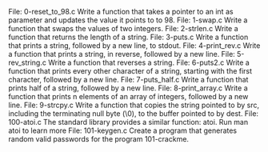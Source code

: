 File: 0-reset_to_98.c Write a function that takes a pointer to an int as parameter and updates the value it points to to 98.
File: 1-swap.c Write a function that swaps the values of two integers.
File: 2-strlen.c Write a function that returns the length of a string.
File: 3-puts.c Write a function that prints a string, followed by a new line, to stdout.
File: 4-print_rev.c Write a function that prints a string, in reverse, followed by a new line.
File: 5-rev_string.c Write a function that reverses a string.
File: 6-puts2.c Write a function that prints every other character of a string, starting with the first character, followed by a new line.
File: 7-puts_half.c Write a function that prints half of a string, followed by a new line.
File: 8-print_array.c Write a function that prints n elements of an array of integers, followed by a new line.
File: 9-strcpy.c Write a function that copies the string pointed to by src, including the terminating null byte (\0), to the buffer pointed to by dest.
File: 100-atoi.c The standard library provides a similar function: atoi. Run man atoi to learn more
File: 101-keygen.c Create a program that generates random valid passwords for the program 101-crackme.
